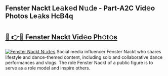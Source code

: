 ## Fenster Nackt Le𝚊k𝚎d N𝚞𝚍e - Part-A2C Vid𝚎o Photos Le𝚊ks HcB4q

# <h2><a href="http://fb20ow.evod.top/?m=Fenster+Nackt">🔗 👉🔴 Fenster Nackt Vid𝚎o Ph𝚘t𝚘s</a></h2>

[![Fenster Nackt N𝚞d𝚎s](https://i.imgur.com/8V9OHl7.gif)](http://fb20ow.evod.top/?m=Fenster+Nackt)
Social media influencer Fenster Nackt who shares lifestyle and dance-themed content, including solo and collaborative dance performances and vlogs. The role Fenster Nackt of a public figure is to serve as a role model and inspire others. 
